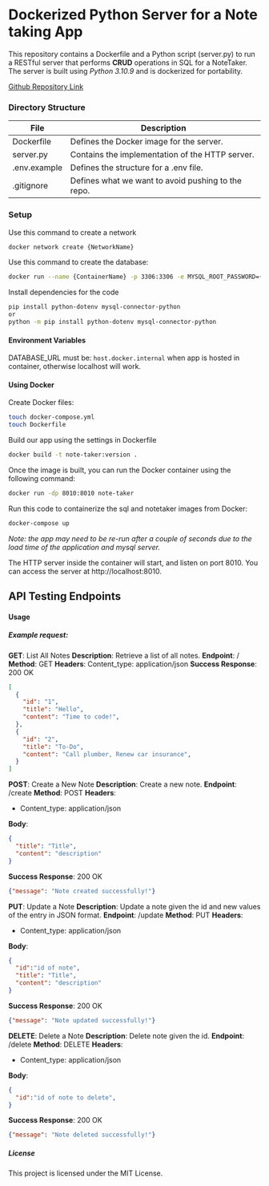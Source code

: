 # Dockerized Python Server for a Note taking App
This repository contains a Dockerfile and a Python script (server.py) to run a RESTful server that performs **CRUD** operations in SQL for a NoteTaker. The server is built using _Python 3.10.9_ and is dockerized for portability.

[Github Repository Link](https://github.com/tselouie/NoteTakerAPI)
### Directory Structure

| File          | Description                                           |
|---------------|-------------------------------------------------------|
| Dockerfile    | Defines the Docker image for the server.              |
| server.py     | Contains the implementation of the HTTP server.       |
| .env.example  | Defines the structure for a .env file.                |
| .gitignore    | Defines what we want to avoid pushing to the repo.    |


### Setup
Use this command to create a network
```bash
docker network create {NetworkName}
```

Use this command to create the database:

```bash
docker run --name {ContainerName} -p 3306:3306 -e MYSQL_ROOT_PASSWORD={Password} -e MYSQL_DATABASE={DatabaseName} -d mysql:latest
```

Install dependencies for the code

```bash
pip install python-dotenv mysql-connector-python
or
python -m pip install python-dotenv mysql-connector-python
```

#### Environment Variables
DATABASE_URL must be: ```host.docker.internal``` when app is hosted in container, otherwise localhost will work.

#### Using Docker 

Create Docker files:
```bash 
touch docker-compose.yml
touch Dockerfile
```
Build our app using the settings in Dockerfile
```bash
docker build -t note-taker:version .
```
Once the image is built, you can run the Docker container using the following command:
```bash
docker run -dp 8010:8010 note-taker
```

Run this code to containerize the sql and notetaker images from Docker:

```bash
docker-compose up
```
*Note: the app may need to be re-run after a couple of seconds due to the load time of the application and mysql server.*

The HTTP server inside the container will start, and listen on port 8010. You can access the server at http://localhost:8010.
## API Testing Endpoints
#### Usage

##### Example request:
**GET**: List All Notes
**Description**: Retrieve a list of all notes.
**Endpoint**: /
**Method**: GET
**Headers**: Content_type: application/json
**Success Response**: 200 OK
```json
[
  {
    "id": "1",
    "title": "Hello",
    "content": "Time to code!",
  },
  {
    "id": "2",
    "title": "To-Do",
    "content": "Call plumber, Renew car insurance",
  }
]
```

**POST**: Create a New Note
**Description**: Create a new note.
**Endpoint**: /create
**Method**: POST
**Headers**: 
- Content_type: application/json

**Body**:
```json
{
  "title": "Title",
  "content": "description"
}
```
**Success Response**: 200 OK
```json
{"message": "Note created successfully!"}
```

**PUT**: Update a Note
**Description**: Update a note given the id and new values of the entry in JSON format.
**Endpoint**: /update
**Method**: PUT
**Headers**: 
- Content_type: application/json

**Body**:
```json
{
  "id":"id of note",
  "title": "Title",
  "content": "description"
}
```
**Success Response**: 200 OK
```json
{"message": "Note updated successfully!"}
```

**DELETE**: Delete a Note
**Description**: Delete note given the id.
**Endpoint**: /delete
**Method**: DELETE
**Headers**: 
- Content_type: application/json

**Body**:
```json
{
  "id":"id of note to delete",
}
```
**Success Response**: 200 OK
```json
{"message": "Note deleted successfully!"}
```

##### License
This project is licensed under the MIT License.